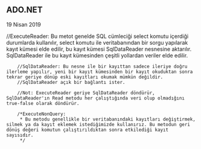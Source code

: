 ## ADO.NET

19 Nisan 2019

//ExecuteReader: Bu metot genelde SQL cümleciği select komutu içerdiği durumlarda kullanılır, select komutu ile veritabanından bir sorgu yapılarak kayıt kümesi elde edilir, bu kayıt kümesi SqlDataReader nesnesine aktarılır. SqlDataReader ile bu kayıt kümesinden çeşitli yollardan veriler elde edilir.

        //SqlDataReader: Bu nesne ile bir kayıttan sadece ileriye doğru ilerleme yapılır, yeni bir kayıt kümesinden bir kayıt okuduktan sonra tekrar geriye dönüp eski kayıtları okumak mümkün değildir.
        //SqlDataReader açık bir bağlantı ister.

        //Not: ExecuteReader geriye SqlDataReader döndürür, SqlDataReader'ın Read metodu her çalıştığında veri olup olmadığını true-false olarak döndürür.

        /*ExecuteNonQuery:
         * Bu metodu genellikle bir veritabanındaki kayıtları değiştirmek, silmek ya da kayıt eklemek istediğimizde kullanırız. Bu metodun geri dönüş değeri komutun çalıştırıldıktan sonra etkilediği kayıt sayısıdır.
         */
